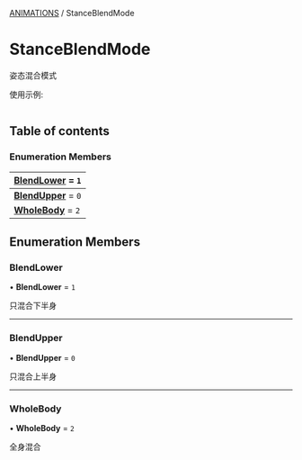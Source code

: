 [ANIMATIONS](../groups/Core.ANIMATIONS.md) / StanceBlendMode

# StanceBlendMode <Badge type="tip" text="Enumeration" /> <Score text="StanceBlendMode" />

<p class="content-big"> 姿态混合模式 </p>

<p style="font-size: 14px;"> 使用示例: </p>

```ts
```

## Table of contents

### Enumeration Members <Score text="Enumeration" /> 
| **[BlendLower](mw.StanceBlendMode.md#blendlower)** = ``1``  |
| :----- |
| **[BlendUpper](mw.StanceBlendMode.md#blendupper)** = ``0`` |
| **[WholeBody](mw.StanceBlendMode.md#wholebody)** = ``2`` |

## Enumeration Members

### BlendLower <Score text="BlendLower" /> 

• **BlendLower** = ``1``

只混合下半身

___

### BlendUpper <Score text="BlendUpper" /> 

• **BlendUpper** = ``0``

只混合上半身

___

### WholeBody <Score text="WholeBody" /> 

• **WholeBody** = ``2``

全身混合
